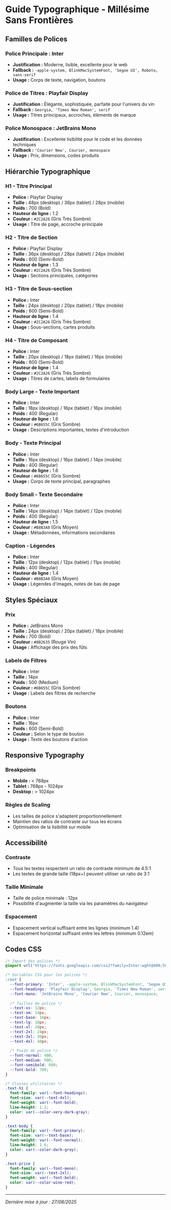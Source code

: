 # Guide Typographique - Millésime Sans Frontières

## Familles de Polices

### **Police Principale : Inter**
- **Justification :** Moderne, lisible, excellente pour le web
- **Fallback :** `-apple-system, BlinkMacSystemFont, 'Segoe UI', Roboto, sans-serif`
- **Usage :** Corps de texte, navigation, boutons

### **Police de Titres : Playfair Display**
- **Justification :** Élégante, sophistiquée, parfaite pour l'univers du vin
- **Fallback :** `Georgia, 'Times New Roman', serif`
- **Usage :** Titres principaux, accroches, éléments de marque

### **Police Monospace : JetBrains Mono**
- **Justification :** Excellente lisibilité pour le code et les données techniques
- **Fallback :** `'Courier New', Courier, monospace`
- **Usage :** Prix, dimensions, codes produits

## Hiérarchie Typographique

### **H1 - Titre Principal**
- **Police :** Playfair Display
- **Taille :** 48px (desktop) / 36px (tablet) / 28px (mobile)
- **Poids :** 700 (Bold)
- **Hauteur de ligne :** 1.2
- **Couleur :** `#2C2A26` (Gris Très Sombre)
- **Usage :** Titre de page, accroche principale

### **H2 - Titre de Section**
- **Police :** Playfair Display
- **Taille :** 36px (desktop) / 28px (tablet) / 24px (mobile)
- **Poids :** 600 (Semi-Bold)
- **Hauteur de ligne :** 1.3
- **Couleur :** `#2C2A26` (Gris Très Sombre)
- **Usage :** Sections principales, catégories

### **H3 - Titre de Sous-section**
- **Police :** Inter
- **Taille :** 24px (desktop) / 20px (tablet) / 18px (mobile)
- **Poids :** 600 (Semi-Bold)
- **Hauteur de ligne :** 1.4
- **Couleur :** `#2C2A26` (Gris Très Sombre)
- **Usage :** Sous-sections, cartes produits

### **H4 - Titre de Composant**
- **Police :** Inter
- **Taille :** 20px (desktop) / 18px (tablet) / 16px (mobile)
- **Poids :** 600 (Semi-Bold)
- **Hauteur de ligne :** 1.4
- **Couleur :** `#2C2A26` (Gris Très Sombre)
- **Usage :** Titres de cartes, labels de formulaires

### **Body Large - Texte Important**
- **Police :** Inter
- **Taille :** 18px (desktop) / 16px (tablet) / 16px (mobile)
- **Poids :** 400 (Regular)
- **Hauteur de ligne :** 1.6
- **Couleur :** `#6B655C` (Gris Sombre)
- **Usage :** Descriptions importantes, textes d'introduction

### **Body - Texte Principal**
- **Police :** Inter
- **Taille :** 16px (desktop) / 16px (tablet) / 14px (mobile)
- **Poids :** 400 (Regular)
- **Hauteur de ligne :** 1.6
- **Couleur :** `#6B655C` (Gris Sombre)
- **Usage :** Corps de texte principal, paragraphes

### **Body Small - Texte Secondaire**
- **Police :** Inter
- **Taille :** 14px (desktop) / 14px (tablet) / 12px (mobile)
- **Poids :** 400 (Regular)
- **Hauteur de ligne :** 1.5
- **Couleur :** `#B8B3A8` (Gris Moyen)
- **Usage :** Métadonnées, informations secondaires

### **Caption - Légendes**
- **Police :** Inter
- **Taille :** 12px (desktop) / 12px (tablet) / 11px (mobile)
- **Poids :** 400 (Regular)
- **Hauteur de ligne :** 1.4
- **Couleur :** `#B8B3A8` (Gris Moyen)
- **Usage :** Légendes d'images, notes de bas de page

## Styles Spéciaux

### **Prix**
- **Police :** JetBrains Mono
- **Taille :** 24px (desktop) / 20px (tablet) / 18px (mobile)
- **Poids :** 700 (Bold)
- **Couleur :** `#8B2635` (Rouge Vin)
- **Usage :** Affichage des prix des fûts

### **Labels de Filtres**
- **Police :** Inter
- **Taille :** 14px
- **Poids :** 500 (Medium)
- **Couleur :** `#6B655C` (Gris Sombre)
- **Usage :** Labels des filtres de recherche

### **Boutons**
- **Police :** Inter
- **Taille :** 16px
- **Poids :** 600 (Semi-Bold)
- **Couleur :** Selon le type de bouton
- **Usage :** Texte des boutons d'action

## Responsive Typography

### **Breakpoints**
- **Mobile :** < 768px
- **Tablet :** 768px - 1024px
- **Desktop :** > 1024px

### **Règles de Scaling**
- Les tailles de police s'adaptent proportionnellement
- Maintien des ratios de contraste sur tous les écrans
- Optimisation de la lisibilité sur mobile

## Accessibilité

### **Contraste**
- Tous les textes respectent un ratio de contraste minimum de 4.5:1
- Les textes de grande taille (18px+) peuvent utiliser un ratio de 3:1

### **Taille Minimale**
- Taille de police minimale : 12px
- Possibilité d'augmenter la taille via les paramètres du navigateur

### **Espacement**
- Espacement vertical suffisant entre les lignes (minimum 1.4)
- Espacement horizontal suffisant entre les lettres (minimum 0.12em)

## Codes CSS

```css
/* Import des polices */
@import url('https://fonts.googleapis.com/css2?family=Inter:wght@400;500;600;700&family=Playfair+Display:wght@400;600;700&display=swap');

/* Variables CSS pour les polices */
:root {
  --font-primary: 'Inter', -apple-system, BlinkMacSystemFont, 'Segoe UI', Roboto, sans-serif;
  --font-headings: 'Playfair Display', Georgia, 'Times New Roman', serif;
  --font-mono: 'JetBrains Mono', 'Courier New', Courier, monospace;
  
  /* Tailles de police */
  --text-xs: 12px;
  --text-sm: 14px;
  --text-base: 16px;
  --text-lg: 18px;
  --text-xl: 20px;
  --text-2xl: 24px;
  --text-3xl: 36px;
  --text-4xl: 48px;
  
  /* Poids de police */
  --font-normal: 400;
  --font-medium: 500;
  --font-semibold: 600;
  --font-bold: 700;
}

/* Classes utilitaires */
.text-h1 {
  font-family: var(--font-headings);
  font-size: var(--text-4xl);
  font-weight: var(--font-bold);
  line-height: 1.2;
  color: var(--color-very-dark-gray);
}

.text-body {
  font-family: var(--font-primary);
  font-size: var(--text-base);
  font-weight: var(--font-normal);
  line-height: 1.6;
  color: var(--color-dark-gray);
}

.text-price {
  font-family: var(--font-mono);
  font-size: var(--text-2xl);
  font-weight: var(--font-bold);
  color: var(--color-wine-red);
}
```

---

*Dernière mise à jour : 27/08/2025*
